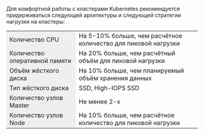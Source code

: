 Для комфортной работы с кластерами Kubernetes рекомендуется придерживаться следующей архитектуры и следующей стратегии нагрузки на кластеры:

<table style="width: 100%;"><tbody><tr><td style="width: 36.25%; background-color: rgb(239, 239, 239);">Количество CPU</td><td style="width: 63.6111%;">На 5-10% больше, чем расчётное количество для пиковой нагрузки</td></tr><tr><td style="width: 36.25%; background-color: rgb(239, 239, 239);">Количество оперативной памяти</td><td style="width: 63.6111%;">На 20% больше, чем расчётный объём для пиковой нагрузки</td></tr><tr><td style="width: 36.25%; background-color: rgb(239, 239, 239);">Объём жёсткого диска</td><td style="width: 63.6111%;">На 10% больше, чем планируемый объём хранения данных</td></tr><tr><td style="width: 36.25%; background-color: rgb(239, 239, 239);">Тип жёсткого диска</td><td style="width: 63.6111%;">SSD, High-IOPS SSD</td></tr><tr><td style="width: 36.25%; background-color: rgb(239, 239, 239);">Количество узлов Master&nbsp;</td><td style="width: 63.6111%;">Не менее 2-х</td></tr><tr><td style="width: 36.25%; background-color: rgb(239, 239, 239);">Количество узлов Node</td><td style="width: 63.6111%;">На 10% больше, чем расчётное количество для пиковой нагрузки</td></tr></tbody></table>